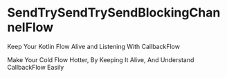 # SendTrySendTrySendBlockingChannelFlow
Keep Your Kotlin Flow Alive and Listening With CallbackFlow

Make Your Cold Flow Hotter, By Keeping It Alive, And Understand CallbackFlow Easily
